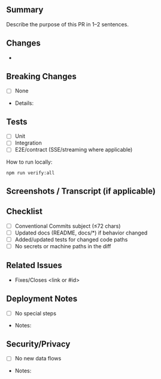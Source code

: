 ## Summary

Describe the purpose of this PR in 1–2 sentences.

## Changes
- 

## Breaking Changes
- [ ] None
- Details:

## Tests
- [ ] Unit
- [ ] Integration
- [ ] E2E/contract (SSE/streaming where applicable)

How to run locally:
```
npm run verify:all
```

## Screenshots / Transcript (if applicable)

## Checklist
- [ ] Conventional Commits subject (≤72 chars)
- [ ] Updated docs (README, docs/*) if behavior changed
- [ ] Added/updated tests for changed code paths
- [ ] No secrets or machine paths in the diff

## Related Issues
- Fixes/Closes <link or #id>

## Deployment Notes
- [ ] No special steps
- Notes:

## Security/Privacy
- [ ] No new data flows
- Notes:
